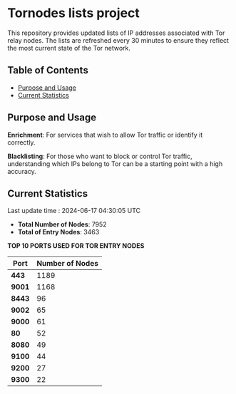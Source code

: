 # Tornodes lists project

This repository provides updated lists of IP addresses associated with Tor relay nodes. The lists are refreshed every 30 minutes to ensure they reflect the most current state of the Tor network.

## Table of Contents

- [Purpose and Usage](#purpose-and-usage)
- [Current Statistics](#current-statistics)


## Purpose and Usage

**Enrichment**: For services that wish to allow Tor traffic or identify it correctly.

**Blacklisting**: For those who want to block or control Tor traffic, understanding which IPs belong to Tor can be a starting point with a high accuracy.

## Current Statistics

Last update time : 2024-06-17 04:30:05 UTC

- **Total Number of Nodes**: 7952
- **Total of Entry Nodes**: 3463

**TOP 10 PORTS USED FOR TOR ENTRY NODES**

| **Port** | **Number of Nodes** |
|------|-----------------|
| **443**   | 1189  |
| **9001**   | 1168  |
| **8443**   | 96  |
| **9002**   | 65  |
| **9000**   | 61  |
| **80**   | 52  |
| **8080**   | 49  |
| **9100**   | 44  |
| **9200**   | 27  |
| **9300**   | 22  |

